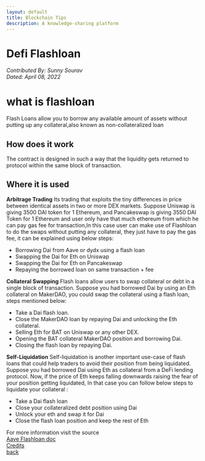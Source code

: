 ```yaml
---
layout: default
title: Blockchain Tips
description: A knowledge-sharing platform
---
```


# Defi Flashloan 
_Contributed By: Sunny Sourav_  
_Dated: April 08, 2022_  

# what is flashloan
Flash Loans allow you to borrow any available amount of assets without putting up any collateral,also known as non-collateralized loan

## How does it work
The contract is designed in such a way that the liquidity gets returned to protocol within the same block of transaction.

## Where it is used
**Arbitrage Trading**
Its trading that exploits the tiny differences in price between identical assets in two or more DEX markets.
Suppose Uniswap is giving 3500 DAI token for 1 Ethereum, and Pancakeswap is giving 3550 DAI Token for 1 Ethereum
and user only have that much ethereum from which he can pay gas fee for transaction,In this case user can make use of Flashloan to do the 
swaps without putting any collateral, they just have to pay the gas fee, it can be explained using below steps:
   
 - Borrowing Dai from Aave or dydx using a flash loan
 - Swapping the Dai for Eth on Uniswap
 - Swapping the Dai for Eth on Pancakeswap
 - Repaying the borrowed loan on same transaction + fee


**Collateral Swapping**
Flash loans allow users to swap collateral or debt in a single block of transaction.
Suppose you had borrowed Dai by using an Eth collateral on MakerDAO, you 
could swap the collateral using a flash loan, steps mentioned below:

 - Take a Dai flash loan.
 - Close the MakerDAO loan by repaying Dai and unlocking the Eth collateral.
 - Selling Eth for BAT on Uniswap or any other DEX.
 - Opening the BAT collateral MakerDAO position and borrowing Dai.
 - Closing the flash loan by repaying Dai.

   
**Self-Liquidation**
Self-liquidation is another important use-case of flash loans that could help traders to avoid their position from being liquidated.
Suppose you had borrowed Dai using Eth as collateral from a DeFi lending protocol. Now, if the price of Eth keeps falling downwards 
raising the fear of your position getting liquidated, In that case you can follow below steps to liquidate your collateral :

 - Take a Dai flash loan 
 - Close your collateralized debt position using Dai
 - Unlock your eth and swap it for Dai
 - Close the flash loan position and keep the rest of Eth
 

For more information visit the source <br>
[Aave Flashloan doc](https://docs.aave.com/developers/guides/flash-loans) <br>
[Credits](https://hypertrader.app/use-cases-of-flash-loans/) <br>
[back](./)